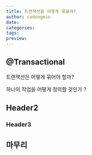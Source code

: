 ```yaml
---
title: 트랜잭션을 어떻게 묶을까?
author: codongmin
date: 
categories: 
tags: 
preview:
---
```


## @Transactional

트랜잭션은 어떻게 묶어야 할까?


하나의 작업을 어떻게 정의할 것인가 ?

## Header2

### Header3

## 마무리
